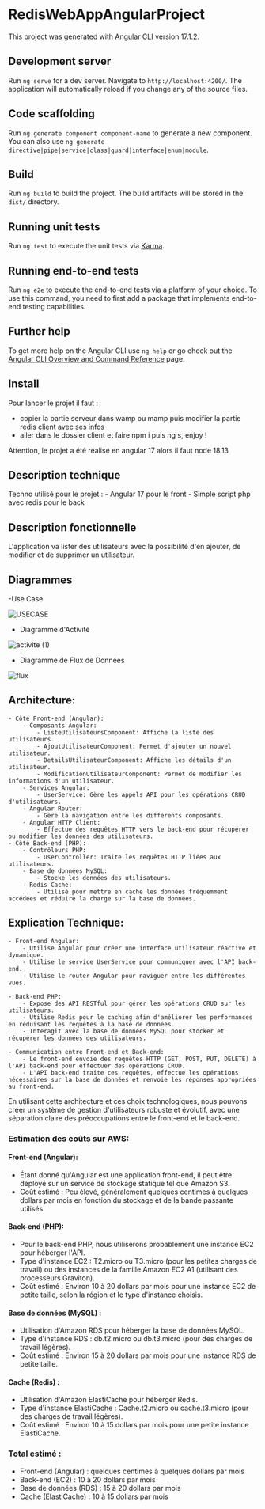 # RedisWebAppAngularProject

This project was generated with [Angular CLI](https://github.com/angular/angular-cli) version 17.1.2.

## Development server

Run `ng serve` for a dev server. Navigate to `http://localhost:4200/`. The application will automatically reload if you change any of the source files.

## Code scaffolding

Run `ng generate component component-name` to generate a new component. You can also use `ng generate directive|pipe|service|class|guard|interface|enum|module`.

## Build

Run `ng build` to build the project. The build artifacts will be stored in the `dist/` directory.

## Running unit tests

Run `ng test` to execute the unit tests via [Karma](https://karma-runner.github.io).

## Running end-to-end tests

Run `ng e2e` to execute the end-to-end tests via a platform of your choice. To use this command, you need to first add a package that implements end-to-end testing capabilities.

## Further help

To get more help on the Angular CLI use `ng help` or go check out the [Angular CLI Overview and Command Reference](https://angular.io/cli) page.

## Install
Pour lancer le projet il faut :
- copier la partie serveur dans wamp ou mamp puis modifier la partie redis client avec ses infos
- aller dans le dossier client et faire npm i puis ng s, enjoy ! 

Attention, le projet a été réalisé en angular 17 alors il faut node 18.13

## Description technique
Techno utilisé pour le projet : 
    - Angular 17 pour le front
    - Simple script php avec redis pour le back

## Description fonctionnelle
L'application va lister des utilisateurs avec la possibilité d'en ajouter, de modifier et de supprimer un utilisateur.

## Diagrammes

-Use Case

![USECASE](https://github.com/thomas-gfr/tp-redis/assets/57356412/5a737658-199a-4aa7-a41a-0f7e0288e026)

- Diagramme d'Activité

![activite (1)](https://github.com/thomas-gfr/tp-redis/assets/57356412/92c181cf-9047-40eb-a8f7-6acad403320d)
    
- Diagramme de Flux de Données

![flux](https://github.com/thomas-gfr/tp-redis/assets/57356412/ad8bfa47-4d87-4d83-aa15-bcc345850d54)



## Architecture:
    - Côté Front-end (Angular):
        - Composants Angular:
            - ListeUtilisateursComponent: Affiche la liste des utilisateurs.
            - AjoutUtilisateurComponent: Permet d'ajouter un nouvel utilisateur.
            - DetailsUtilisateurComponent: Affiche les détails d'un utilisateur.
            - ModificationUtilisateurComponent: Permet de modifier les informations d'un utilisateur.
        - Services Angular:
            - UserService: Gère les appels API pour les opérations CRUD d'utilisateurs.
        - Angular Router:
            - Gère la navigation entre les différents composants.
        - Angular HTTP Client:
            - Effectue des requêtes HTTP vers le back-end pour récupérer ou modifier les données des utilisateurs.
    - Côté Back-end (PHP):
        - Contrôleurs PHP:
            - UserController: Traite les requêtes HTTP liées aux utilisateurs.
        - Base de données MySQL:
            - Stocke les données des utilisateurs.
        - Redis Cache:
            - Utilisé pour mettre en cache les données fréquemment accédées et réduire la charge sur la base de données.


## Explication Technique:
    - Front-end Angular:
        - Utilise Angular pour créer une interface utilisateur réactive et dynamique.
        - Utilise le service UserService pour communiquer avec l'API back-end.
        - Utilise le router Angular pour naviguer entre les différentes vues.

    - Back-end PHP:
        - Expose des API RESTful pour gérer les opérations CRUD sur les utilisateurs.
        - Utilise Redis pour le caching afin d'améliorer les performances en réduisant les requêtes à la base de données.
        - Interagit avec la base de données MySQL pour stocker et récupérer les données des utilisateurs.
    
    - Communication entre Front-end et Back-end:
        - Le front-end envoie des requêtes HTTP (GET, POST, PUT, DELETE) à l'API back-end pour effectuer des opérations CRUD.
        - L'API back-end traite ces requêtes, effectue les opérations nécessaires sur la base de données et renvoie les réponses appropriées au front-end.


En utilisant cette architecture et ces choix technologiques, nous pouvons créer un système de gestion d'utilisateurs robuste et évolutif, avec une séparation claire des préoccupations entre le front-end et le back-end.

### Estimation des coûts sur AWS:

#### Front-end (Angular):
- Étant donné qu'Angular est une application front-end, il peut être déployé sur un service de stockage statique tel que Amazon S3.
- Coût estimé : Peu élevé, généralement quelques centimes à quelques dollars par mois en fonction du stockage et de la bande passante utilisés.

#### Back-end (PHP):
- Pour le back-end PHP, nous utiliserons probablement une instance EC2 pour héberger l'API.
- Type d'instance EC2 : T2.micro ou T3.micro (pour les petites charges de travail) ou des instances de la famille Amazon EC2 A1 (utilisant des processeurs Graviton).
- Coût estimé : Environ 10 à 20 dollars par mois pour une instance EC2 de petite taille, selon la région et le type d'instance choisis.

#### Base de données (MySQL) :
- Utilisation d'Amazon RDS pour héberger la base de données MySQL.
- Type d'instance RDS : db.t2.micro ou db.t3.micro (pour des charges de travail légères).
- Coût estimé : Environ 15 à 20 dollars par mois pour une instance RDS de petite taille.

#### Cache (Redis) :
- Utilisation d'Amazon ElastiCache pour héberger Redis.
- Type d'instance ElastiCache : Cache.t2.micro ou cache.t3.micro (pour des charges de travail légères).
- Coût estimé : Environ 10 à 15 dollars par mois pour une petite instance ElastiCache.

### Total estimé :
- Front-end (Angular) : quelques centimes à quelques dollars par mois
- Back-end (EC2) : 10 à 20 dollars par mois
- Base de données (RDS) : 15 à 20 dollars par mois
- Cache (ElastiCache) : 10 à 15 dollars par mois